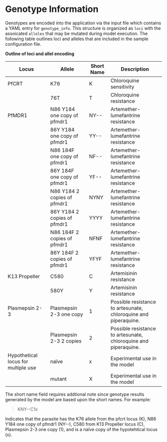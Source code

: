 # Genotype Information

Genotypes are encoded into the application via the input file which contains a YAML entry for `genotype_info`. This structure is organized as `loci` with the assoicated `alleles` that may be mutated during model execution. The following table outlines loci and alleles that are included in the sample configuration file.

**Outline of loci and allel encoding**

| Locus | Allele | Short Name | Description |
| --- | --- | --- | --- |
| PfCRT | K76 | K | Chloroquine sensitivity |
| | 76T | T |  Chloroquine resistance |
| PfMDR1 | N86 Y184 one copy of pfmdr1 |  NY-- | Artemether-lumefantrine resistance |
| | 86Y Y184 one copy of pfmdr1 | YY-- | Artemether-lumefantrine resistance |
| | N86 184F one copy of pfmdr1 | NF-- | Artemether-lumefantrine resistance |
| | 86Y 184F one copy of pfmdr1 | YF-- | Artemether-lumefantrine resistance |
| | N86 Y184 2 copies of pfmdr1 | NYNY | Artemether-lumefantrine resistance |
| | 86Y Y184 2 copies of pfmdr1 | YYYY | Artemether-lumefantrine resistance |
| | N86 184F 2 copies of pfmdr1 | NFNF | Artemether-lumefantrine resistance |
| | 86Y 184F 2 copies of pfmdr1 | YFYF | Artemether-lumefantrine resistance |
| K13 Propeller | C580 | C | Artemisinin resistance |
| | 580Y | Y | Artemisinin resistance |
| Plasmepsin 2-3 | Plasmepsin 2-3 one copy | 1 | Possible resistance to artesunate, chloroquine and piperaquine. |
| | Plasmepsin 2-3 2 copies | 2 | Possible resistance to artesunate, chloroquine and piperaquine. |
| Hypothetical locus for multiple use | naïve | x | Experimental use in the model |
| | mutant | X | Experimental use in the model |

The short name field requires addtional note since genotype results generated by the model are based upon the short names. For example:

> KNY--C1x

Indicates that the parasite has the K76 allele from the pfcrt locus (K), N86 Y184 one copy of pfmdr1 (NY--), C580 from K13 Propeller locus (C), Plasmepsin 2-3 one copy (1), and is a naïve copy of the hypotehtical locus (x). 
